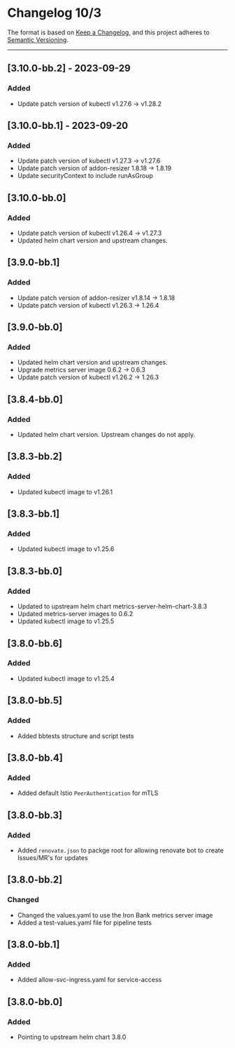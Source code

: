 # Changelog 10/3

The format is based on [Keep a Changelog](https://keepachangelog.com/en/1.0.0/), and this project adheres to [Semantic Versioning](https://semver.org/spec/v2.0.0.html).

---
## [3.10.0-bb.2] - 2023-09-29
### Added
- Update patch version of kubectl v1.27.6 -> v1.28.2

## [3.10.0-bb.1] - 2023-09-20
### Added
- Update patch version of kubectl v1.27.3 -> v1.27.6
- Update patch version of addon-resizer 1.8.18 -> 1.8.19 
- Update securityContext to include runAsGroup

## [3.10.0-bb.0]
### Added
- Update patch version of kubectl v1.26.4 -> v1.27.3
- Updated helm chart version and upstream changes.

## [3.9.0-bb.1]
### Added
- Update patch version of addon-resizer v1.8.14 -> 1.8.18
- Update patch version of kubectl v1.26.3 -> 1.26.4

## [3.9.0-bb.0]
### Added
- Updated helm chart version and upstream changes.
- Upgrade metrics server image 0.6.2 -> 0.6.3
- Update patch version of kubectl v1.26.2 -> 1.26.3

## [3.8.4-bb.0]
### Added
- Updated helm chart version. Upstream changes do not apply.

## [3.8.3-bb.2]
### Added
- Updated kubectl image to v1.26.1

## [3.8.3-bb.1]
### Added
- Updated kubectl image to v1.25.6

## [3.8.3-bb.0]
### Added
- Updated to upstream helm chart metrics-server-helm-chart-3.8.3
- Updated metrics-server images to 0.6.2
- Updated kubectl image to v1.25.5

## [3.8.0-bb.6]
### Added
- Updated kubectl image to v1.25.4

## [3.8.0-bb.5]
### Added
- Added bbtests structure and script tests

## [3.8.0-bb.4]
### Added
- Added default Istio `PeerAuthentication` for mTLS

## [3.8.0-bb.3]
### Added
- Added `renovate.json` to packge root for allowing renovate bot to create Issues/MR's for updates

## [3.8.0-bb.2]
### Changed
- Changed the values.yaml to use the Iron Bank metrics server image
- Added a test-values.yaml file for pipeline tests

## [3.8.0-bb.1]
### Added
- Added allow-svc-ingress.yaml for service-access

## [3.8.0-bb.0]
### Added
- Pointing to upstream helm chart 3.8.0
